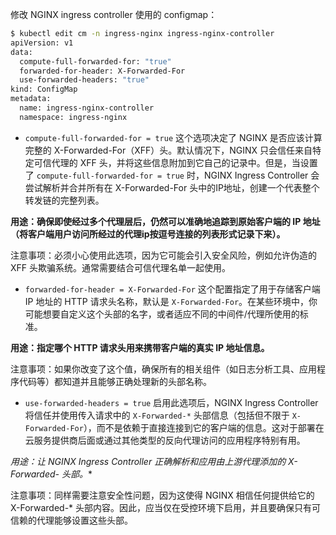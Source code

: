 修改 NGINX ingress controller 使用的 configmap：
```sh
$ kubectl edit cm -n ingress-nginx ingress-nginx-controller
apiVersion: v1
data:
  compute-full-forwarded-for: "true"
  forwarded-for-header: X-Forwarded-For
  use-forwarded-headers: "true"
kind: ConfigMap
metadata:
  name: ingress-nginx-controller
  namespace: ingress-nginx
```
- `compute-full-forwarded-for = true`
这个选项决定了 NGINX 是否应该计算完整的 X-Forwarded-For（XFF）头。默认情况下，NGINX 只会信任来自特定可信代理的 XFF 头，并将这些信息附加到它自己的记录中。但是，当设置了 `compute-full-forwarded-for = true` 时，NGINX Ingress Controller 会尝试解析并合并所有在 X-Forwarded-For 头中的IP地址，创建一个代表整个转发链的完整列表。

**用途：确保即使经过多个代理层后，仍然可以准确地追踪到原始客户端的 IP 地址（将客户端用户访问所经过的代理ip按逗号连接的列表形式记录下来）。**

注意事项：必须小心使用此选项，因为它可能会引入安全风险，例如允许伪造的 XFF 头欺骗系统。通常需要结合可信代理名单一起使用。

-  `forwarded-for-header = X-Forwarded-For`
这个配置指定了用于存储客户端 IP 地址的 HTTP 请求头名称，默认是 `X-Forwarded-For`。在某些环境中，你可能想要自定义这个头部的名字，或者适应不同的中间件/代理所使用的标准。

**用途：指定哪个 HTTP 请求头用来携带客户端的真实 IP 地址信息。**

注意事项：如果你改变了这个值，确保所有的相关组件（如日志分析工具、应用程序代码等）都知道并且能够正确处理新的头部名称。

- `use-forwarded-headers = true`
启用此选项后，NGINX Ingress Controller 将信任并使用传入请求中的 `X-Forwarded-*` 头部信息（包括但不限于 `X-Forwarded-For`），而不是依赖于直接连接到它的客户端的信息。这对于部署在云服务提供商后面或通过其他类型的反向代理访问的应用程序特别有用。

**用途：让 NGINX Ingress Controller 正确解析和应用由上游代理添加的 X-Forwarded-* 头部。**

注意事项：同样需要注意安全性问题，因为这使得 NGINX 相信任何提供给它的 X-Forwarded-* 头部内容。因此，应当仅在受控环境下启用，并且要确保只有可信赖的代理能够设置这些头部。